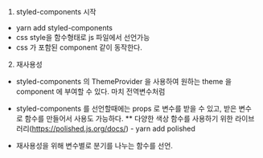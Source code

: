 1. styled-components 시작
- yarn add styled-components
- css style을 함수형태로 js 파일에서 선언가능
- css 가 포함된 component 같이 동작한다.

2. 재사용성
- styled-components 의 ThemeProvider 을 사용하여 원하는 theme 을 component 에 부여할 수 있다. 마치 전역변수처럼
- styled-components 를 선언할때에는 props 로 변수를 받을 수 있고, 받은 변수로 함수를 만들어서 사용도 가능하다.
** 다양한 색상 함수를 사용하기 위한 라이브러리(https://polished.js.org/docs/) - yarn add polished

- 재사용성을 위해 변수별로 분기를 나누는 함수를 선언.
